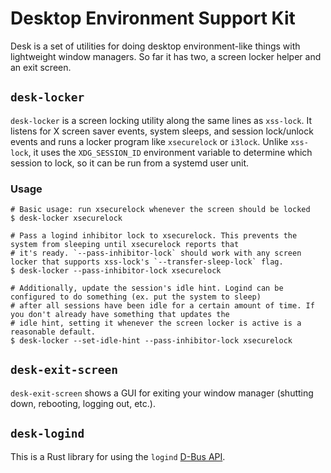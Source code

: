 # Desktop Environment Support Kit

Desk is a set of utilities for doing desktop environment-like things with lightweight window managers. So far it has two, a screen locker helper and
an exit screen.

## `desk-locker`

`desk-locker` is a screen locking utility along the same lines as `xss-lock`. It listens for X screen saver events,
system sleeps, and session lock/unlock events and runs a locker program like `xsecurelock` or `i3lock`. Unlike
`xss-lock`, it uses the `XDG_SESSION_ID` environment variable to determine which session to lock, so it can be run
from a systemd user unit.

### Usage

```shell script
# Basic usage: run xsecurelock whenever the screen should be locked
$ desk-locker xsecurelock

# Pass a logind inhibitor lock to xsecurelock. This prevents the system from sleeping until xsecurelock reports that
# it's ready. `--pass-inhibitor-lock` should work with any screen locker that supports xss-lock's `--transfer-sleep-lock` flag.
$ desk-locker --pass-inhibitor-lock xsecurelock

# Additionally, update the session's idle hint. Logind can be configured to do something (ex. put the system to sleep)
# after all sessions have been idle for a certain amount of time. If you don't already have something that updates the
# idle hint, setting it whenever the screen locker is active is a reasonable default.
$ desk-locker --set-idle-hint --pass-inhibitor-lock xsecurelock
```

## `desk-exit-screen`

`desk-exit-screen` shows a GUI for exiting your window manager (shutting down, rebooting, logging out, etc.).

## `desk-logind`

This is a Rust library for using the `logind` [D-Bus API](https://www.freedesktop.org/wiki/Software/systemd/logind/).

